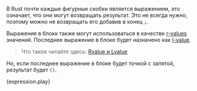 В Rust почти каждые фигурные скобки является выражением, это означает, что они могут возвращать результат. Это не всегда нужно, поэтому можно не возвращать его добавив в конец `;`.

Выражения в блокк также могут использоваться в качестве [r-values](https://en.wikipedia.org/wiki/Value_%28computer_science%29#lrvalue) значений. Последнее выражение в блоке будет назначено как [l-value](https://en.wikipedia.org/wiki/Value_%28computer_science%29#lrvalue).
> Что такое читайте здесь: [Rvalue и Lvalue](http://msdn.microsoft.com/ru-ru/library/f90831hc.aspx)

Но, если последнее выражение в блоке будет точкой с запятой, результат будет `()`.

{expression.play}
